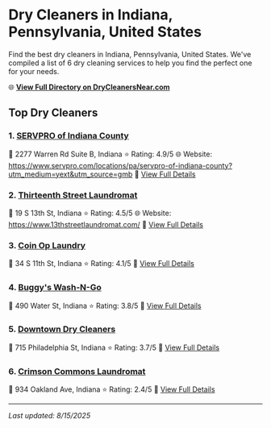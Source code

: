 # Dry Cleaners in Indiana, Pennsylvania, United States

Find the best dry cleaners in Indiana, Pennsylvania, United States. We've compiled a list of 6 dry cleaning services to help you find the perfect one for your needs.

🌐 **[View Full Directory on DryCleanersNear.com](https://drycleanersnear.com/city/US/Pennsylvania/Indiana)**

## Top Dry Cleaners

### 1. [SERVPRO of Indiana County](https://drycleanersnear.com/dryCleaner/686735bebb1702f4ee39b2ae/servpro-of-indiana-county)
📍 2277 Warren Rd Suite B, Indiana
⭐ Rating: 4.9/5
🌐 Website: https://www.servpro.com/locations/pa/servpro-of-indiana-county?utm_medium=yext&utm_source=gmb
🔗 [View Full Details](https://drycleanersnear.com/dryCleaner/686735bebb1702f4ee39b2ae/servpro-of-indiana-county)

### 2. [Thirteenth Street Laundromat](https://drycleanersnear.com/dryCleaner/686735b9bb1702f4ee39b228/thirteenth-street-laundromat)
📍 19 S 13th St, Indiana
⭐ Rating: 4.5/5
🌐 Website: https://www.13thstreetlaundromat.com/
🔗 [View Full Details](https://drycleanersnear.com/dryCleaner/686735b9bb1702f4ee39b228/thirteenth-street-laundromat)

### 3. [Coin Op Laundry](https://drycleanersnear.com/dryCleaner/686735c1bb1702f4ee39b2f9/coin-op-laundry)
📍 34 S 11th St, Indiana
⭐ Rating: 4.1/5
🔗 [View Full Details](https://drycleanersnear.com/dryCleaner/686735c1bb1702f4ee39b2f9/coin-op-laundry)

### 4. [Buggy's Wash-N-Go](https://drycleanersnear.com/dryCleaner/686735afbb1702f4ee39b139/buggy-s-wash-n-go)
📍 490 Water St, Indiana
⭐ Rating: 3.8/5
🔗 [View Full Details](https://drycleanersnear.com/dryCleaner/686735afbb1702f4ee39b139/buggy-s-wash-n-go)

### 5. [Downtown Dry Cleaners](https://drycleanersnear.com/dryCleaner/686735acbb1702f4ee39b107/downtown-dry-cleaners)
📍 715 Philadelphia St, Indiana
⭐ Rating: 3.7/5
🔗 [View Full Details](https://drycleanersnear.com/dryCleaner/686735acbb1702f4ee39b107/downtown-dry-cleaners)

### 6. [Crimson Commons Laundromat](https://drycleanersnear.com/dryCleaner/686735c0bb1702f4ee39b2d9/crimson-commons-laundromat)
📍 934 Oakland Ave, Indiana
⭐ Rating: 2.4/5
🔗 [View Full Details](https://drycleanersnear.com/dryCleaner/686735c0bb1702f4ee39b2d9/crimson-commons-laundromat)


---

*Last updated: 8/15/2025*
